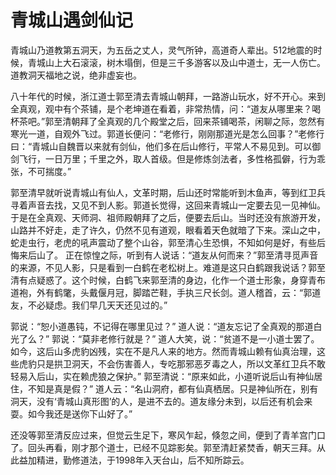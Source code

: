# 青城山遇剑仙记

青城山乃道教第五洞天，为五岳之丈人，灵气所钟，高道奇人辈出。512地震的时候，青城山上大石滚滚，树木塌倒，但是三千多游客以及山中道士，无一人伤亡。道教洞天福地之说，绝非虚妄也。

八十年代的时候，浙江道士郭至清去青城山朝拜，一路游山玩水，好不开心。来到全真观，观中有个茶铺，是个老坤道在看着，非常热情，问：“道友从哪里来？喝杯茶吧。”郭至清朝拜了全真观的几个殿堂之后，回来茶铺喝茶，闲聊之际，忽然有寒光一道，自观外飞过。郭道长便问：“老修行，刚刚那道光是怎么回事？”老修行曰：“青城山自魏晋以来就有剑仙，他们多在后山修行，平常人不易见到。可以御剑飞行，一日万里；千里之外，取人首级。但是修炼剑法者，多性格孤僻，行为乖张，不可揣度。”

郭至清早就听说青城山有仙人，文革时期，后山还时常能听到木鱼声，等到红卫兵寻着声音去找，又见不到人影。郭道长觉得，这回来青城山一定要去见一见神仙。于是在全真观、天师洞、祖师殿朝拜了之后，便要去后山。当时还没有旅游开发，山路并不好走，走了许久，仍然不见有道观，眼看着天色就暗了下来。深山之中，蛇走虫行，老虎的吼声震动了整个山谷，郭至清心生恐惧，不知如何是好，有些后悔来后山了。 正在惊惶之际，听到有人说话：“道友从何而来？”郭至清寻觅声音的来源，不见人影，只是看到一白鹤在老松树上。难道是这只白鹤跟我说话？郭至清有点疑惑了。这个时候，白鹤飞来郭至清的身边，化作一个道士形象，身穿青布道袍，外有鹤氅，头戴偃月冠，脚踏芒鞋，手执三尺长剑。道人稽首，云：“郭道友，不必疑虑。我们早几天天还见过的。”

郭说：“恕小道愚钝，不记得在哪里见过？” 道人说：“道友忘记了全真观的那道白光了么？” 郭说：“莫非老修行就是？” 道人大笑，说：“贫道不是一小道士罢了。如今，这后山多虎豹凶残，实在不是凡人来的地方。然而青城山赖有仙真治理，这些虎豹只是拱卫洞天，不会伤害善人，专吃那邪恶歹毒之人，所以文革红卫兵不敢轻易入后山，实在赖虎狼之保护。” 郭至清说：“原来如此，小道听说后山有神仙居住，不知是真是假？” 道人云：“名山洞府，都有仙真栖居。只是神仙所在，别有洞天，没有‘青城山真形图’的人，是进不去的。道友缘分未到，以后还有机会来耍。如今我还是送你下山好了。”

还没等郭至清反应过来，但觉云生足下，寒风乍起，倏忽之间，便到了青羊宫门口了。回头再看，刚才那个道士，已经不见踪影矣。郭至清赶紧焚香，朝天三拜。从此益加精进，勤修道法，于1998年入天台山，后不知所踪云。
